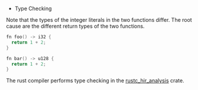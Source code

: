 * Type Checking

Note that the types of the integer literals in the two functions
differ. The root cause are the different return types of the two
functions.

```c
fn foo() -> i32 {
  return 1 + 2;
}

fn bar() -> u128 {
  return 1 + 2;
}
```

The rust compiler performs type checking in the [rustc_hir_analysis](https://doc.rust-lang.org/nightly/nightly-rustc/rustc_hir_analysis/index.html) crate.
